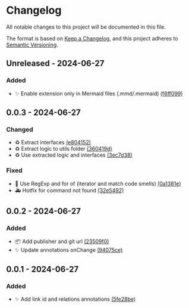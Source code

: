 # Changelog

All notable changes to this project will be documented in this file.

The format is based on [Keep a Changelog],
and this project adheres to [Semantic Versioning].

## Unreleased - 2024-06-27

### Added

- ✨ Enable extension only in Mermaid files (.mmd/.mermaid) [(f6ff099)](https://github.com/bastianfbr/MermaidHelper/commit/f6ff099354d8a2874e3aee4aa2ed7de1f6b7226b)

## 0.0.3 - 2024-06-27

### Changed

- ♻️ Extract interfaces [(e804152)](https://github.com/bastianfbr/MermaidHelper/commit/e804152f969ec11f37a4b01d66b60d99f0a7563e)
- ♻️ Extract logic to utils folder [(360419d)](https://github.com/bastianfbr/MermaidHelper/commit/360419dfd75c48d5f05cf2985193ab3b0f40956d)
- ♻️ Use extracted logic and interfaces [(3ec7d38)](https://github.com/bastianfbr/MermaidHelper/commit/3ec7d38042dc7902e0e2dd7515632eb471e0bfb1)

### Fixed

- 🚨 Use RegExp and for of (iterator and match code smells) [(0a1381e)](https://github.com/bastianfbr/MermaidHelper/commit/0a1381e4e379a7945733ca0fcf17afc5869ef431)
- 🚑️ Hotfix for command not found [(32e5492)](https://github.com/bastianfbr/MermaidHelper/commit/32e5492af15a9e0415021224adb0544844e2e006)

## 0.0.2 - 2024-06-27

### Added

- 📦 Add publisher and git url [(23509f0)](https://github.com/bastianfbr/MermaidHelper/commit/23509f0fa42faae1a1baf66108b9cad797aa10cc)
- ✨ Update annotations onChange [(94075ce)](https://github.com/bastianfbr/MermaidHelper/commit/94075ce3435d4bc411249c9bcb009975b21a8f0a)

## 0.0.1 - 2024-06-27

### Added

- ✨ Add link id and relations annotations [(5fe28be)](https://github.com/bastianfbr/MermaidHelper/commit/5fe28be392bfb1b679bf4dd4df53ced127c9c608)

<!-- Links -->
[keep a changelog]: https://keepachangelog.com/en/1.0.0/
[semantic versioning]: https://semver.org/spec/v2.0.0.html
